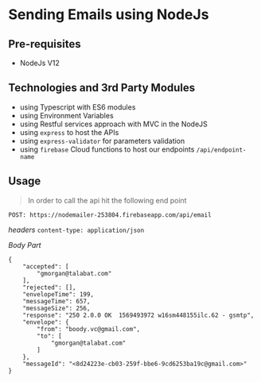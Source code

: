 # Sending Emails using NodeJs

## Pre-requisites
* NodeJs V12 

## Technologies and 3rd Party Modules
* using Typescript with ES6 modules
* using Environment Variables
* using Restful services approach with MVC in the NodeJS
* using `express` to host the APIs
* using `express-validator` for parameters validation
* using `firebase` Cloud functions to host our endpoints `/api/endpoint-name`


## Usage 
> In order to call the api hit the following end point 

`POST: https://nodemailer-253804.firebaseapp.com/api/email`

*headers* `content-type: application/json`

*Body Part*

```
{ 
    "accepted": [
        "gmorgan@talabat.com"
    ],
    "rejected": [],
    "envelopeTime": 199,
    "messageTime": 657,
    "messageSize": 256,
    "response": "250 2.0.0 OK  1569493972 w16sm448155ilc.62 - gsmtp",
    "envelope": {
        "from": "boody.vc@gmail.com",
        "to": [
            "gmorgan@talabat.com"
        ]
    },
    "messageId": "<8d24223e-cb03-259f-bbe6-9cd6253ba19c@gmail.com>"
}
```

